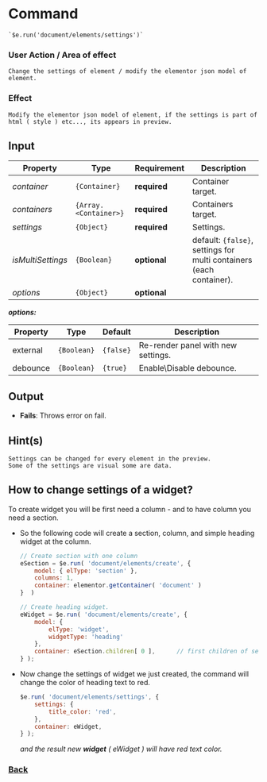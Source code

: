 # Command
    `$e.run('document/elements/settings')`

### User Action / Area of effect
    Change the settings of element / modify the elementor json model of element.
     
### Effect
    Modify the elementor json model of element, if the settings is part of html ( style ) etc..., its appears in preview.

## Input
| Property          | Type                  | Requirement   | Description |
|---                |---                    |---            |---|
| _container_       | `{Container}`         | **required**  | Container target.
| _containers_      | `{Array.<Container>}` | **required**  | Containers target.
| _settings_        | `{Object}`            | **required**  | Settings.
| _isMultiSettings_ | `{Boolean}`           | **optional**  | default: `{false}`, settings for multi containers (each container).
| _options_         | `{Object}`            | **optional**  |

**_options:_**

| Property         | Type        | Default   | Description                            |
|------------------|------------ |-----------|----------------------------------------|
| external         | `{Boolean}` | `{false}` | Re-render panel with new settings.
| debounce         | `{Boolean}` | `{true}`  | Enable\Disable debounce.
    
    
## Output
   * **Fails**: Throws error on fail.
   
## Hint(s)
    Settings can be changed for every element in the preview.
    Some of the settings are visual some are data.

## How to change settings of a widget? 
To create widget you will be first need a column - and to have column you need a section.

* So the following code will create a section, column, and simple heading widget at the column.
    ```javascript
    // Create section with one column
    eSection = $e.run( 'document/elements/create', { 
        model: { elType: 'section' },
        columns: 1,
        container: elementor.getContainer( 'document' )
    }  )

    // Create heading widget.
    eWidget = $e.run( 'document/elements/create', {
        model: {
            elType: 'widget',
            widgetType: 'heading'
        }, 
        container: eSection.children[ 0 ],      // first children of section means the column.
    } );
    ```
* Now change the settings of widget we just created, the command will change the color of heading text to red.
    ```javascript
    $e.run( 'document/elements/settings', {
        settings: {
            title_color: 'red',
        },
        container: eWidget,
    } );
    ```
   _and the result new **widget** ( eWidget ) will have red text color._

### [Back](../usability.index.md) 
